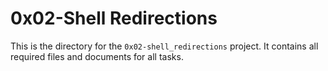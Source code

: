 # 0x02-Shell Redirections
This is the directory for the `0x02-shell_redirections` project. It contains all required files and documents for all tasks.
